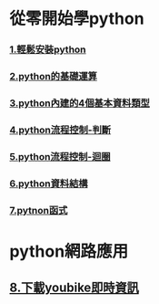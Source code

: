 # 從零開始學python
### [1.輕鬆安裝python](./1安裝python)

### [2.python的基礎運算](./2python基礎運算)

### [3.python內建的4個基本資料類型](./3.python內建的4個基本資料類型)

### [4.python流程控制-判斷](./4.python流程控制-判斷)

### [5.python流程控制-迴圈](./5python流程控制-迴圈)

### [6.python資料結構](./6python資料結構)

### [7.pytnon函式](./7python函式)

# python網路應用
## [8.下載youbike即時資訊](./8下載youbike即時資訊)